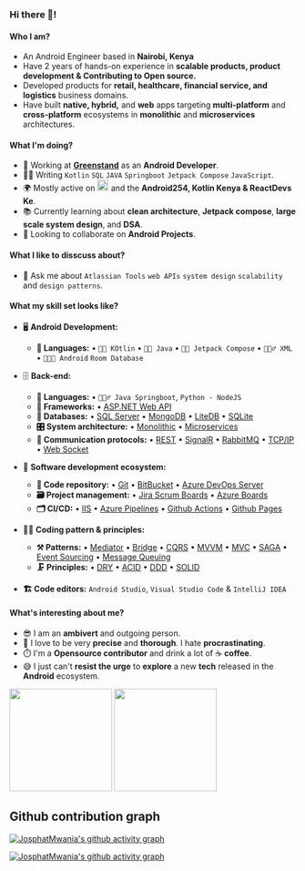 ### Hi there 👋!

<!--
**josphatmwania/josphatmwania ** is a ✨ _special_ ✨ repository because its `README.md` (this file) appears on your GitHub profile.

Here are some ideas to get you started:
-->
#### Who I am?
- An Android Engineer based in **Nairobi, Kenya** 
- Have 2 years of hands-on experience in **scalable products, product development & Contributing to Open source.**
- Developed products for **retail, healthcare, financial service,  and logistics** business domains.
- Have built **native, hybrid,** and **web** apps targeting **multi-platform** and **cross-platform** ecosystems in **monolithic** and **microservices** architectures.



#### What I'm doing?
- 🏢 Working at **[Greenstand](https://greenstand.org/)** as an **Android Developer**.
- 👨‍💻 Writing `Kotlin` `SQL` `JAVA` `Springboot` `Jetpack Compose` `JavaScript`.
- 🌍 Mostly active on <a href="https://www.linkedin.com/in/josphat-mwania-306547a7/"><img src="https://cdn-icons-png.flaticon.com/512/174/174857.png" height=20></a> <!--[LinkedIn](https://www.linkedin.com/in/josphat-mwania-306547a7/)--> and the **Android254, Kotlin Kenya & ReactDevs Ke**.
- 📚 Currently learning about **clean architecture**, **Jetpack compose**, **large scale system design**, and **DSA**.
- 👯 Looking to collaborate on **Android Projects**.


#### What I like to disscuss about? 
- 💬 Ask me about `Atlassian Tools` `web APIs` `system design` `scalability` and `design patterns`.

#### What my skill set looks like?
- 🖥 **Android Development:** 
  - **📜 Languages:** • `🧙🏻 KOtlin` • `👨‍🏭 Java` • `👨‍🔧 Jetpack Compose` • `🧚🏻‍♂️ XML` • `👨🏻‍🎨 Android`  `Room Database`

- 🗄️ **Back-end:**
  - **📜 Languages:** • `🧙🏻‍♂️ Java Springboot`, `Python - NodeJS`
  - **🔭 Frameworks:** • [ASP.NET Web API](https://dotnet.microsoft.com/en-us/apps/aspnet/apis)
  - **💾 Databases:** • [SQL Server](https://www.microsoft.com/en-us/sql-server/sql-server-2019) • [MongoDB](https://www.mongodb.com/) • [LiteDB](https://www.litedb.org/) • [SQLite](https://www.sqlite.org/index.html)
  - **🎛 System architecture:** • [Monolithic](https://microservices.io/patterns/monolithic.html) • [Microservices](https://microservices.io/patterns/microservices.html)
  - **🔌 Communication protocols:** • [REST](https://docs.microsoft.com/en-us/azure/architecture/best-practices/api-design) • [SignalR](https://dotnet.microsoft.com/en-us/apps/aspnet/signalr) • [RabbitMQ](https://www.rabbitmq.com/) • [TCP/IP](https://www.techtarget.com/searchnetworking/definition/TCP-IP) • [Web Socket](https://developer.mozilla.org/en-US/docs/Web/API/WebSockets_API)
- 🎡 **Software development ecosystem:**
  - **📁 Code repository:** • [Git](https://git-scm.com/) • [BitBucket](https://bitbucket.org/product) • [Azure DevOps Server](https://azure.microsoft.com/en-us/services/devops/server/)
  - **🗃 Project management:** • [Jira Scrum Boards](https://www.atlassian.com/software/jira/features/scrum-boards) • [Azure Boards](https://azure.microsoft.com/en-us/services/devops/boards/)
  - **🗂 CI/CD:** • [IIS](https://www.iis.net/) • [Azure Pipelines](https://azure.microsoft.com/en-us/services/devops/pipelines/) • [Github Actions](https://github.com/features/actions) • [Github Pages](https://pages.github.com/)
- 🧙‍♂️ **Coding pattern & principles:**
  - **⚒ Patterns:**  • [Mediator](https://en.wikipedia.org/wiki/Mediator_pattern) • [Bridge](https://en.wikipedia.org/wiki/Bridge_pattern) • [CQRS](https://en.wikipedia.org/wiki/Command%E2%80%93query_separation#Command_Query_Responsibility_Separation) • [MVVM](https://en.wikipedia.org/wiki/Model%E2%80%93view%E2%80%93viewmodel) • [MVC](https://en.wikipedia.org/wiki/Model%E2%80%93view%E2%80%93controller) • [SAGA](https://microservices.io/patterns/data/saga.html) • [Event Sourcing](https://microservices.io/patterns/data/event-sourcing.html) • [Message Queuing](https://www.cloudamqp.com/blog/what-is-message-queuing.html)
  - **🗜 Principles:** • [DRY](https://en.wikipedia.org/wiki/Don%27t_repeat_yourself#:~:text=%22Don%27t%20repeat%20yourself%22,data%20normalization%20to%20avoid%20redundancy.) • [ACID](https://en.wikipedia.org/wiki/ACID) • [DDD](https://en.wikipedia.org/wiki/Domain-driven_design) • [SOLID](https://www.digitalocean.com/community/conceptual_articles/s-o-l-i-d-the-first-five-principles-of-object-oriented-design)

- **🏗️ Code editors:**
`Android Studio`, `Visual Studio Code` & `IntelliJ IDEA`


  
#### What's interesting about me?  
  - 😎 I am an **ambivert** and outgoing person.
  - 🧐 I love to be very **precise** and **thorough**. I hate **procrastinating**.
  - ⏱️ I'm a **Opensource contributor** and drink a lot of ☕ **coffee**.
  - 😅 I just can't **resist the urge** to **explore** a new **tech** released in the **Android** ecosystem.

<!--Github Stats-->
<p float="left">
<img height="180em" src="https://github-readme-stats.vercel.app/api?username=josphatmwania" /> 
<img height="180em" src="https://github-readme-stats.vercel.app/api/top-langs/?username=josphatmwania"/>
</p>



## Github contribution graph

[![JosphatMwania's github activity graph](https://github-readme-activity-graph.cyclic.app/graph?username=josphatmwania&theme=gotham)](https://github.com/Josphatmwania/github-readme-activity-graph)

[![JosphatMwania's github activity graph](https://github-readme-activity-graph.vercel.app/graph?username=josphatmwania&bg_color=fffff0&color=708090&line=24292e&point=24292e&area=true&hide_border=true)](https://github.com/josphatmwania/github-readme-activity-graph)

<!--
#### How to get in touch with me?
<p left="center">
<a href="https://twitter.com/mwania_josphat">
  <img src="https://img.shields.io/badge/twitter-%231DA1F2.svg?&style=for-the-badge&logo=twitter&logoColor=white" height=25>
</a> 
<a href="https://www.linkedin.com/in/josphat-mwania-306547a7/">
  <img src="https://img.shields.io/badge/linkedin-%230077B5.svg?&style=for-the-badge&logo=linkedin&logoColor=white" height=25>
</a> 

<a href="mailto:josphatmwania237@gmail.com">
  <img src="https://img.shields.io/badge/Gmail-D14836?style=for-the-badge&logo=gmail&logoColor=white" height=25>
</a>
</p>

-->
